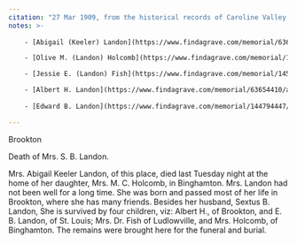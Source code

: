 ```yaml
---
citation: "27 Mar 1909, from the historical records of Caroline Valley Community Church. Original source unknown."
notes: >-
    
    - [Abigail (Keeler) Landon](https://www.findagrave.com/memorial/63631222/abigail-landon) (20 Oct 1836 to 30 Mar 1909) married [Sextus Barnes Landon](https://www.findagrave.com/memorial/63631163/sextus-barnes-landon) (20 Apr 1834 to 24 May 1925) 

    - [Olive M. (Landon) Holcomb](https://www.findagrave.com/memorial/145615088/olive-m-holcomb) (06 Nov 1876 to 05 Nov 1963) married [Marion C. Holcomb](https://www.findagrave.com/memorial/100708086/marion-c-holcomb) (28 Apr 1876 to 11 Apr 1969). 

    - [Jessie E. (Landon) Fish](https://www.findagrave.com/memorial/145624471/jessie-e-fish) (08 June 1864 to 12 Mar 1930), married [Dr. Wilber George Fish](https://www.findagrave.com/memorial/145624303/wilber-george-fish) (21 Jan 1859 to 12 Apr 1939) of Ludlowville.  daughter of 

    - [Albert H. Landon](https://www.findagrave.com/memorial/63654410/albert-h-landon) (14 May 1856 to 27 Jun 1940).
    
    - [Edward B. Landon](https://www.findagrave.com/memorial/144794447/edward-b-landon) (15 Sep 1861 to 09 Apr 1926).

---
```

Brookton

Death of Mrs. S. B. Landon.

Mrs. Abigail Keeler Landon, of this place, died last Tuesday night at the home of her daughter, Mrs. M. C. Holcomb, in Binghamton. Mrs. Landon had not been well for a long time. She was born and passed most of her life in Brookton, where she has many friends. Besides her husband, Sextus B. Landon, She is survived by four children, viz: Albert H., of Brookton, and E. B. Landon, of St. Louis; Mrs. Dr. Fish  of Ludlowville, and Mrs. Holcomb, of Binghamton. The remains were brought here for the funeral and burial.

